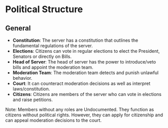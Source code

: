 # Political Structure

## General
- **Constitution**: The server has a constitution that outlines the fundamental regulations of the server.
- **Elections**: Citizens can vote in regular elections to elect the President, Senators or directly on Bills.
- **Head of Server**: The head of server has the power to introduce/veto bills and appoint the moderation team.
- **Moderation Team**: The moderation team detects and punish unlawful behavior.
- **Court**: It can counteract moderation decisions as well as interpret laws/constitution.
- **Citizens**: Citizens are members of the server who can vote in elections and raise petitions.

Note: Members without any roles are Undocumented. They function as citizens without political rights. However, they can apply for citizenship and can appeal moderation decisions to the court.